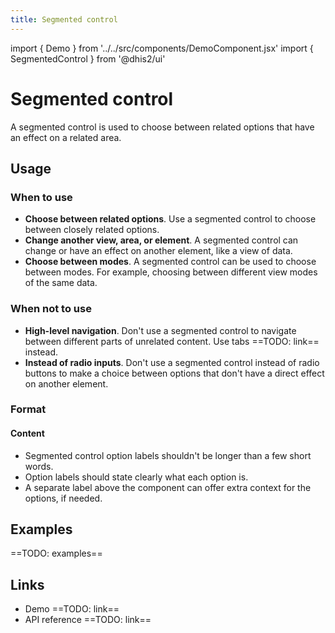 ```yaml
---
title: Segmented control
---
```


import { Demo } from '../../src/components/DemoComponent.jsx'
import { SegmentedControl } from '@dhis2/ui'

# Segmented control

A segmented control is used to choose between related options that have an effect on a related area.

<Demo>
    <SegmentedControl options
    ={[
            {
                label: 'Option 1',
                value: 'option1'
            },
            {
                label: 'Option 2',
                value: 'option2'
            },
            {
                label: 'Option 3',
                value: 'option3'
            }
        ]}
        selected
        ="option1"
    />
</Demo>

## Usage

### When to use

-   **Choose between related options**. Use a segmented control to choose between closely related options.
-   **Change another view, area, or element**. A segmented control can change or have an effect on another element, like a view of data.
-   **Choose between modes**. A segmented control can be used to choose between modes. For example, choosing between different view modes of the same data.

### When not to use

-   **High-level navigation**. Don't use a segmented control to navigate between different parts of unrelated content. Use tabs ==TODO: link== instead.
-   **Instead of radio inputs**. Don't use a segmented control instead of radio buttons to make a choice between options that don't have a direct effect on another element.

### Format

#### Content

-   Segmented control option labels shouldn't be longer than a few short words.
-   Option labels should state clearly what each option is.
-   A separate label above the component can offer extra context for the options, if needed.

## Examples

==TODO: examples==

## Links

-   Demo ==TODO: link==
-   API reference ==TODO: link==
